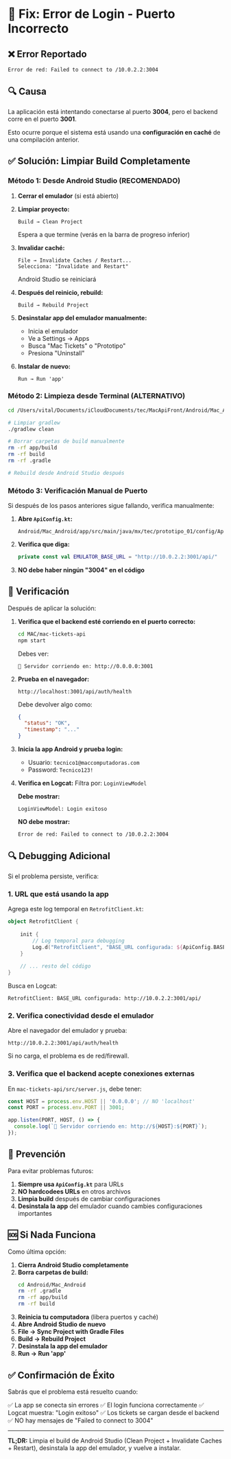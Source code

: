 # 🔧 Fix: Error de Login - Puerto Incorrecto

## ❌ Error Reportado

```
Error de red: Failed to connect to /10.0.2.2:3004
```

## 🔍 Causa

La aplicación está intentando conectarse al puerto **3004**, pero el backend corre en el puerto **3001**.

Esto ocurre porque el sistema está usando una **configuración en caché** de una compilación anterior.

## ✅ Solución: Limpiar Build Completamente

### Método 1: Desde Android Studio (RECOMENDADO)

1. **Cerrar el emulador** (si está abierto)

2. **Limpiar proyecto:**
   ```
   Build → Clean Project
   ```
   Espera a que termine (verás en la barra de progreso inferior)

3. **Invalidar caché:**
   ```
   File → Invalidate Caches / Restart...
   Selecciona: "Invalidate and Restart"
   ```
   Android Studio se reiniciará

4. **Después del reinicio, rebuild:**
   ```
   Build → Rebuild Project
   ```

5. **Desinstalar app del emulador manualmente:**
   - Inicia el emulador
   - Ve a Settings → Apps
   - Busca "Mac Tickets" o "Prototipo"
   - Presiona "Uninstall"

6. **Instalar de nuevo:**
   ```
   Run → Run 'app'
   ```

### Método 2: Limpieza desde Terminal (ALTERNATIVO)

```bash
cd /Users/vital/Documents/iCloudDocuments/tec/MacApiFront/Android/Mac_Android

# Limpiar gradlew
./gradlew clean

# Borrar carpetas de build manualmente
rm -rf app/build
rm -rf build
rm -rf .gradle

# Rebuild desde Android Studio después
```

### Método 3: Verificación Manual de Puerto

Si después de los pasos anteriores sigue fallando, verifica manualmente:

1. **Abre `ApiConfig.kt`:**
   ```
   Android/Mac_Android/app/src/main/java/mx/tec/prototipo_01/config/ApiConfig.kt
   ```

2. **Verifica que diga:**
   ```kotlin
   private const val EMULATOR_BASE_URL = "http://10.0.2.2:3001/api/"
   ```

3. **NO debe haber ningún "3004" en el código**

## 🧪 Verificación

Después de aplicar la solución:

1. **Verifica que el backend esté corriendo en el puerto correcto:**
   ```bash
   cd MAC/mac-tickets-api
   npm start
   ```
   
   Debes ver:
   ```
   🚀 Servidor corriendo en: http://0.0.0.0:3001
   ```

2. **Prueba en el navegador:**
   ```
   http://localhost:3001/api/auth/health
   ```
   
   Debe devolver algo como:
   ```json
   {
     "status": "OK",
     "timestamp": "..."
   }
   ```

3. **Inicia la app Android y prueba login:**
   - Usuario: `tecnico1@maccomputadoras.com`
   - Password: `Tecnico123!`

4. **Verifica en Logcat:**
   Filtra por: `LoginViewModel`
   
   **Debe mostrar:**
   ```
   LoginViewModel: Login exitoso
   ```
   
   **NO debe mostrar:**
   ```
   Error de red: Failed to connect to /10.0.2.2:3004
   ```

## 🔍 Debugging Adicional

Si el problema persiste, verifica:

### 1. URL que está usando la app

Agrega este log temporal en `RetrofitClient.kt`:

```kotlin
object RetrofitClient {
    
    init {
        // Log temporal para debugging
        Log.d("RetrofitClient", "BASE_URL configurada: ${ApiConfig.BASE_URL}")
    }
    
    // ... resto del código
}
```

Busca en Logcat:
```
RetrofitClient: BASE_URL configurada: http://10.0.2.2:3001/api/
```

### 2. Verifica conectividad desde el emulador

Abre el navegador del emulador y prueba:
```
http://10.0.2.2:3001/api/auth/health
```

Si no carga, el problema es de red/firewall.

### 3. Verifica que el backend acepte conexiones externas

En `mac-tickets-api/src/server.js`, debe tener:

```javascript
const HOST = process.env.HOST || '0.0.0.0'; // NO 'localhost'
const PORT = process.env.PORT || 3001;

app.listen(PORT, HOST, () => {
  console.log(`🚀 Servidor corriendo en: http://${HOST}:${PORT}`);
});
```

## 📝 Prevención

Para evitar problemas futuros:

1. **Siempre usa `ApiConfig.kt`** para URLs
2. **NO hardcodees URLs** en otros archivos
3. **Limpia build** después de cambiar configuraciones
4. **Desinstala la app** del emulador cuando cambies configuraciones importantes

## 🆘 Si Nada Funciona

Como última opción:

1. **Cierra Android Studio completamente**
2. **Borra carpetas de build:**
   ```bash
   cd Android/Mac_Android
   rm -rf .gradle
   rm -rf app/build
   rm -rf build
   ```
3. **Reinicia tu computadora** (libera puertos y caché)
4. **Abre Android Studio de nuevo**
5. **File → Sync Project with Gradle Files**
6. **Build → Rebuild Project**
7. **Desinstala la app del emulador**
8. **Run → Run 'app'**

## ✅ Confirmación de Éxito

Sabrás que el problema está resuelto cuando:

✅ La app se conecta sin errores
✅ El login funciona correctamente
✅ Logcat muestra: "Login exitoso"
✅ Los tickets se cargan desde el backend
✅ NO hay mensajes de "Failed to connect to 3004"

---

**TL;DR:** Limpia el build de Android Studio (Clean Project + Invalidate Caches + Restart), desinstala la app del emulador, y vuelve a instalar.

